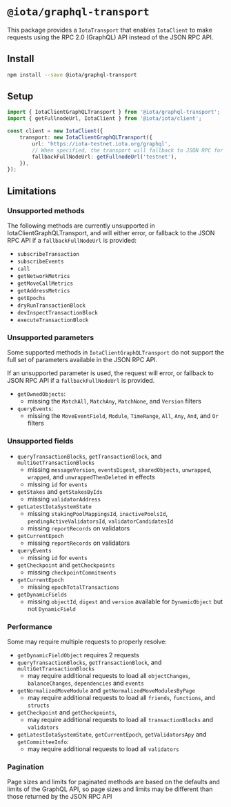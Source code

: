 # `@iota/graphql-transport`

This package provides a `IotaTransport` that enables `IotaClient` to make requests using the RPC 2.0
(GraphQL) API instead of the JSON RPC API.

## Install

```bash
npm install --save @iota/graphql-transport
```

## Setup

```ts
import { IotaClientGraphQLTransport } from '@iota/graphql-transport';
import { getFullnodeUrl, IotaClient } from '@iota/iota/client';

const client = new IotaClient({
    transport: new IotaClientGraphQLTransport({
        url: 'https://iota-testnet.iota.org/graphql',
        // When specified, the transport will fallback to JSON RPC for unsupported method and parameters
        fallbackFullNodeUrl: getFullnodeUrl('testnet'),
    }),
});
```

## Limitations

### Unsupported methods

The following methods are currently unsupported in IotaClientGraphQLTransport, and will either
error, or fallback to the JSON RPC API if a `fallbackFullNodeUrl` is provided:

-   `subscribeTransaction`
-   `subscribeEvents`
-   `call`
-   `getNetworkMetrics`
-   `getMoveCallMetrics`
-   `getAddressMetrics`
-   `getEpochs`
-   `dryRunTransactionBlock`
-   `devInspectTransactionBlock`
-   `executeTransactionBlock`

### Unsupported parameters

Some supported methods in `IotaClientGraphQLTransport` do not support the full set of parameters
available in the JSON RPC API.

If an unsupported parameter is used, the request will error, or fallback to JSON RPC API if a
`fallbackFullNodeUrl` is provided.

-   `getOwnedObjects`:
    -   missing the `MatchAll`, `MatchAny`, `MatchNone`, and `Version` filters
-   `queryEvents`:
    -   missing the `MoveEventField`, `Module`, `TimeRange`, `All`, `Any`, `And`, and `Or` filters

### Unsupported fields

-   `queryTransactionBlocks`, `getTransactionBlock`, and `multiGetTransactionBlocks`
    -   missing `messageVersion`, `eventsDigest`, `sharedObjects`, `unwrapped`, `wrapped`, and
        `unwrappedThenDeleted` in effects
    -   missing `id` for `events`
-   `getStakes` and `getStakesByIds`
    -   missing `validatorAddress`
-   `getLatestIotaSystemState`
    -   missing `stakingPoolMappingsId`, `inactivePoolsId`, `pendingActiveValidatorsId`,
        `validatorCandidatesId`
    -   missing `reportRecords` on validators
-   `getCurrentEpoch`
    -   missing `reportRecords` on validators
-   `queryEvents`
    -   missing `id` for `events`
-   `getCheckpoint` and `getCheckpoints`
    -   missing `checkpointCommitments`
-   `getCurrentEpoch`
    -   missing `epochTotalTransactions`
-   `getDynamicFields`
    -   missing `objectId`, `digest` and `version` available for `DynamicObject` but not
        `DynamicField`

### Performance

Some may require multiple requests to properly resolve:

-   `getDynamicFieldObject` requires 2 requests
-   `queryTransactionBlocks`, `getTransactionBlock`, and `multiGetTransactionBlocks`
    -   may require additional requests to load all `objectChanges`, `balanceChanges`,
        `dependencies` and `events`
-   `getNormalizedMoveModule` and `getNormalizedMoveModulesByPage`
    -   may require additional requests to load all `friends`, `functions`, and `structs`
-   `getCheckpoint` and `getCheckpoints`,
    -   may require additional requests to load all `transactionBlocks` and `validators`
-   `getLatestIotaSystemState`, `getCurrentEpoch`, `getValidatorsApy` and `getCommitteeInfo`:
    -   may require additional requests to load all `validators`

### Pagination

Page sizes and limits for paginated methods are based on the defaults and limits of the GraphQL API,
so page sizes and limits may be different than those returned by the JSON RPC API
